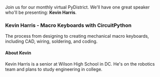 <!--
.. title: September Meetup - Macro Keyboards with CircuitPython
.. slug: september-meetup-2021
.. date: 2021-09-20 17:49:58 UTC-04:00
.. tags: meetup
.. category: main-meetup
.. link: https://www.meetup.com/pydistrict/events/280814754/
.. event_time: 2021-09-28 18:00:00 UTC-04:00
.. description: September Meetup: Macro Keyboards with CircuitPython
.. type: text
-->

Join us for our monthly virtual PyDistrict. We'll have one great speaker who'll
be presenting: **Kevin Harris**.

<!-- TEASER_END -->

### Kevin Harris - Macro Keyboards with CircuitPython

The process from designing to creating mechanical macro keyboards, including
CAD, wiring, soldering, and coding.

#### About Kevin

Kevin Harris is a senior at Wilson High School in DC. He's on the robotics team
and plans to study engineering in college.
